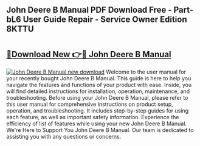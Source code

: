 ## John Deere B Manual PDF Download Free - Part-bL6 User Guide Repair - Service Owner Edition 8KTTU

# <h2><a href="http://bc92288.oget.top/?id=John+Deere+B+Manual">🔗Download New 👉🔴 John Deere B Manual</a></h2>

[![John Deere B Manual new download](https://i.imgur.com/5g1atiW.png)](http://bc92288.oget.top/?id=John+Deere+B+Manual)
Welcome to the user manual for your recently bought John Deere B Manual. This guide is here to help you navigate the features and functions of your product with ease. Inside, you will find detailed instructions for installation, operation, maintenance, and troubleshooting. Before using your John Deere B Manual, please refer to this user manual for comprehensive instructions on product setup, operation, and troubleshooting. It includes step-by-step guides for using each feature, as well as important safety information. Experience the efficiency of list of features while using your new John Deere B Manual. We're Here to Support You John Deere B Manual. Our team is dedicated to assisting you with any questions or concerns.
